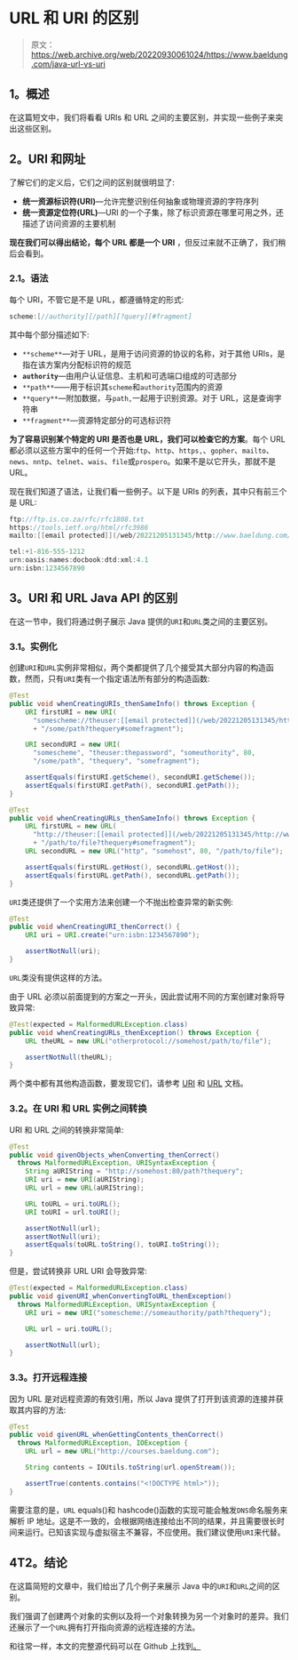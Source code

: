 # URL 和 URI 的区别

> 原文：<https://web.archive.org/web/20220930061024/https://www.baeldung.com/java-url-vs-uri>

## 1。概述

在这篇短文中，我们将看看 URIs 和 URL 之间的主要区别，并实现一些例子来突出这些区别。

## 2。URI 和网址

了解它们的定义后，它们之间的区别就很明显了:

*   **统一资源标识符(URI)**—允许完整识别任何抽象或物理资源的字符序列
*   **统一资源定位符(URL)**—URI 的一个子集，除了标识资源在哪里可用之外，还描述了访问资源的主要机制

**现在我们可以得出结论，每个 URL 都是一个 URI** ，但反过来就不正确了，我们稍后会看到。

### 2.1。语法

每个 URI，不管它是不是 URL，都遵循特定的形式:

```java
scheme:[//authority][/path][?query][#fragment]
```

其中每个部分描述如下:

*   `**scheme**`—对于 URL，是用于访问资源的协议的名称，对于其他 URIs，是指在该方案内分配标识符的规范
*   **`authority`**—由用户认证信息、主机和可选端口组成的可选部分
*   `**path**`——用于标识其`scheme`和`authority`范围内的资源
*   `**query**`—附加数据，与`path,`一起用于识别资源。对于 URL，这是查询字符串
*   `**fragment**`—资源特定部分的可选标识符

**为了容易识别某个特定的 URI 是否也是 URL，我们可以检查它的方案**。每个 URL 都必须以这些方案中的任何一个开始:`ftp`、`http`、`https,`、`gopher`、`mailto`、`news`、`nntp`、`telnet`、`wais`、`file`或`prospero`。如果不是以它开头，那就不是 URL。

现在我们知道了语法，让我们看一些例子。以下是 URIs 的列表，其中只有前三个是 URL:

```java
ftp://ftp.is.co.za/rfc/rfc1808.txt
https://tools.ietf.org/html/rfc3986
mailto:[[email protected]](/web/20221205131345/http://www.baeldung.com/cdn-cgi/l/email-protection)

tel:+1-816-555-1212
urn:oasis:names:docbook:dtd:xml:4.1
urn:isbn:1234567890
```

## 3。URI 和 URL Java API 的区别

在这一节中，我们将通过例子展示 Java 提供的`URI`和`URL`类之间的主要区别。

### 3.1。实例化

创建`URI`和`URL`实例非常相似，两个类都提供了几个接受其大部分内容的构造函数，然而，只有`URI`类有一个指定语法所有部分的构造函数:

```java
@Test
public void whenCreatingURIs_thenSameInfo() throws Exception {
    URI firstURI = new URI(
      "somescheme://theuser:[[email protected]](/web/20221205131345/http://www.baeldung.com/cdn-cgi/l/email-protection):80"
      + "/some/path?thequery#somefragment");

    URI secondURI = new URI(
      "somescheme", "theuser:thepassword", "someuthority", 80,
      "/some/path", "thequery", "somefragment");

    assertEquals(firstURI.getScheme(), secondURI.getScheme());
    assertEquals(firstURI.getPath(), secondURI.getPath());
}

@Test
public void whenCreatingURLs_thenSameInfo() throws Exception {
    URL firstURL = new URL(
      "http://theuser:[[email protected]](/web/20221205131345/http://www.baeldung.com/cdn-cgi/l/email-protection):80"
      + "/path/to/file?thequery#somefragment");
    URL secondURL = new URL("http", "somehost", 80, "/path/to/file");

    assertEquals(firstURL.getHost(), secondURL.getHost());
    assertEquals(firstURL.getPath(), secondURL.getPath());
}
```

`URI`类还提供了一个实用方法来创建一个不抛出检查异常的新实例:

```java
@Test
public void whenCreatingURI_thenCorrect() {
    URI uri = URI.create("urn:isbn:1234567890");

    assertNotNull(uri);
}
```

`URL`类没有提供这样的方法。

由于 URL 必须以前面提到的方案之一开头，因此尝试用不同的方案创建对象将导致异常:

```java
@Test(expected = MalformedURLException.class)
public void whenCreatingURLs_thenException() throws Exception {
    URL theURL = new URL("otherprotocol://somehost/path/to/file");

    assertNotNull(theURL);
}
```

两个类中都有其他构造函数，要发现它们，请参考 [URI](https://web.archive.org/web/20221205131345/https://docs.oracle.com/en/java/javase/11/docs/api/java.base/java/net/URI.html) 和 [URL](https://web.archive.org/web/20221205131345/https://docs.oracle.com/en/java/javase/11/docs/api/java.base/java/net/URL.html) 文档。

### 3.2。在 URI 和 URL 实例之间转换

URI 和 URL 之间的转换非常简单:

```java
@Test
public void givenObjects_whenConverting_thenCorrect()
  throws MalformedURLException, URISyntaxException {
    String aURIString = "http://somehost:80/path?thequery";
    URI uri = new URI(aURIString);
    URL url = new URL(aURIString);

    URL toURL = uri.toURL();
    URI toURI = url.toURI();

    assertNotNull(url);
    assertNotNull(uri);
    assertEquals(toURL.toString(), toURI.toString());
}
```

但是，尝试转换非 URL URI 会导致异常:

```java
@Test(expected = MalformedURLException.class)
public void givenURI_whenConvertingToURL_thenException()
  throws MalformedURLException, URISyntaxException {
    URI uri = new URI("somescheme://someauthority/path?thequery");

    URL url = uri.toURL();

    assertNotNull(url);
}
```

### 3.3。打开远程连接

因为 URL 是对远程资源的有效引用，所以 Java 提供了打开到该资源的连接并获取其内容的方法:

```java
@Test
public void givenURL_whenGettingContents_thenCorrect()
  throws MalformedURLException, IOException {
    URL url = new URL("http://courses.baeldung.com");

    String contents = IOUtils.toString(url.openStream());

    assertTrue(contents.contains("<!DOCTYPE html>"));
}
```

需要注意的是，`URL` equals()和 hashcode()函数的实现可能会触发`DNS`命名服务来解析 IP 地址。这是不一致的，会根据网络连接给出不同的结果，并且需要很长时间来运行。已知该实现与虚拟宿主不兼容，不应使用。我们建议使用`URI`来代替。

## 4T2。结论

在这篇简短的文章中，我们给出了几个例子来展示 Java 中的`URI`和`URL`之间的区别。

我们强调了创建两个对象的实例以及将一个对象转换为另一个对象时的差异。我们还展示了一个`URL`拥有打开指向资源的远程连接的方法。

和往常一样，本文的完整源代码可以在 Github 上找到[。](https://web.archive.org/web/20221205131345/https://github.com/eugenp/tutorials/tree/master/core-java-modules/core-java-networking)